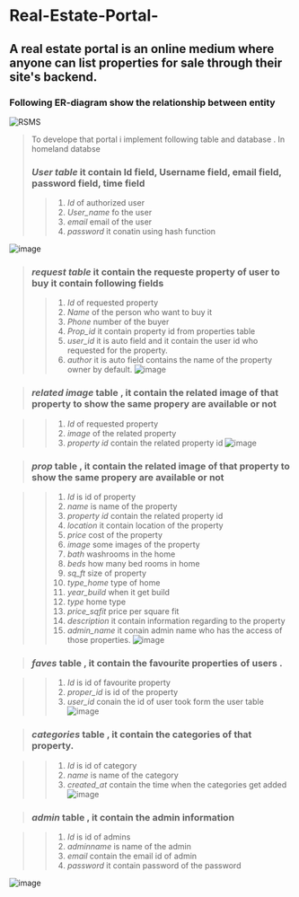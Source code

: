 # Real-Estate-Portal-
## A real estate portal is an online medium where anyone can list properties for sale through their site's backend. 

### Following ER-diagram show the relationship between entity


![RSMS](https://github.com/RaagLibr/Real-Estate-Portal-/assets/101311420/4df3d8c8-5980-4277-b096-8c316e47375e)




> To develope that portal i implement following table and database . In homeland databse
> ### *User table* it  contain Id field, Username field, email field, password field, time field 
>>1. _Id_ of authorized user
>>2. _User_name_ fo the user
>>3. _email_ email of the user
>>4. _password_ it conatin using hash function

![image](https://github.com/RaagLibr/Real-Estate-Portal-/assets/101311420/fc1e4ecb-2d37-4e10-b0b4-d6e60f45aa2e)


> ### *request table* it contain the requeste property of user to buy it contain following fields
>>1. _Id_ of requested property
>>2. _Name_ of the person who want to buy it
>>3. _Phone_ number of the buyer
>>4. _Prop_id_ it contain property id from properties table
>>5. _user_id_ it is auto field and it contain the user id who requested for the property.
>>6. _author_  it is auto field contains the name of the property owner by default.
>>![image](https://github.com/RaagLibr/Real-Estate-Portal-/assets/101311420/f264b2d9-0751-4327-a0d3-2a3f7979e330)



> ### *related image* table , it contain the related image of that property to show the same propery are available or not

>>1. _Id_ of requested property
>>2. _image_ of the related property
>>3. _property id_ contain the related property id
![image](https://github.com/RaagLibr/Real-Estate-Portal-/assets/101311420/20edba5f-06d4-4a7c-9d73-baee7b69a014)



> ### *prop* table , it contain the related image of that property to show the same propery are available or not

>>1. _Id_ is id of property
>>2. _name_ is name of the  property
>>3. _property id_ contain the related property id
>>4. _location_ it contain location of the property
>>5. _price_ cost of the property
>>6. _image_ some images of the property
>>7. _bath_ washrooms in the home
>>8. _beds_ how many bed rooms in home
>>9. _sq_ft_ size of property 
>>10. _type_home_ type of home
>>11. _year_build_ when it get build
>>12. _type_ home type
>>13. _price_sqfit_ price per square fit
>>14. _description_ it contain information regarding to the property
>>15. _admin_name_ it conain admin name who has the access of those properties.
![image](https://github.com/RaagLibr/Real-Estate-Portal-/assets/101311420/49691ace-0baf-4e30-9729-c0563b2c9a4f)

> ### *faves* table , it contain the favourite properties of users .

>>1. _Id_ is id of favourite property
>>2. _proper_id_ is id of the  property
>>3. _user_id_ conain the id of user took form the user table 
![image](https://github.com/RaagLibr/Real-Estate-Portal-/assets/101311420/13008564-883a-40a6-8a44-607d0d7025f6)


> ### *categories* table , it contain the categories of that property.

>>1. _Id_ is id of category
>>2. _name_ is name of the  category
>>3. _created_at_ contain the time when the categories get added
![image](https://github.com/RaagLibr/Real-Estate-Portal-/assets/101311420/ccb7d0cf-9c46-4c89-8ac1-18bafa1c3c7f)


> ### *admin* table , it contain the admin information

>>1. _Id_ is id of admins
>>2. _adminname_ is name of the  admin
>>3. _email_ contain the email id of admin
>>4. _password_ it contain password of the password

![image](https://github.com/RaagLibr/Real-Estate-Portal-/assets/101311420/94f46990-f559-474e-92b3-5520a79e113b)



